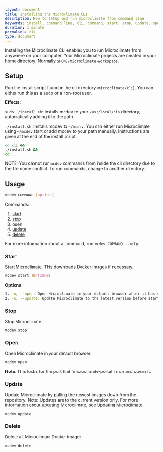 ```yaml
---
layout: document
title: Installing the Microclimate CLI
description: How to setup and run microclimate from command line
keywords: install, command line, cli, command, start, stop, update, open, delete, options, operation, devops
duration: 1 minute
permalink: cli
type: document
---
```


Installing the Microclimate CLI enables you to run Microclimate from anywhere on your computer. Your Microclimate projects are created in your home directory. Normally ``$HOME/microclimate-workspace``.

## Setup

Run the install script found in the cli directory (``microclimate/cli``). You can either run this as a sudo or a non-root user.

  **Effects**:

  ``sudo ./install.sh``: Installs mcdev to your ``/usr/local/bin`` directory, automatically adding it to the path.

  ``./install.sh``: Installs mcdev to ``~/mcdev``. You can either run Microclimate using ``~/mcdev`` start or add mcdev to your path manually. Instructions are given at the end of the install script.

  ```sh
  cd cli &&
  ./install.sh &&
  cd ..
  ```

NOTE: You cannot run ``mcdev`` commands from inside the cli directory due to the file name conflict. To run commands, change to another directory.

## Usage

```sh
mcdev COMMAND [options]
```

Commands:

1. [start](#start)
2. [stop](#stop)
3. [open](#open)
4. [update](#update)
5. [delete](#delete)

For more information about a command, run ``mcdev COMMAND --help``.

### Start

Start Microclimate. This downloads Docker images if necessary.

```sh
mcdev start [OPTIONS]
```

**Options**

```sh
1. -o, --open: Open Microclimate in your default browser after it has started.
2. -u, --update: Update Microclimate to the latest version before starting.
```

### Stop

Stop Microclimate

```sh
mcdev stop
```


### Open

Open Microclimate in your default browser.

```sh
mcdev open
```

**Note**: This looks for the port that 'microclimate-portal' is on and opens it.

### Update

Update Microclimate by pulling the newest images down from the repository. Note: Updates are to the current version only. For more information about updating Microclimate, see [Updating Microclimate](./update).

```sh
mcdev update
```

### Delete

Delete all Microclimate Docker images.  

```sh
mcdev delete
```

